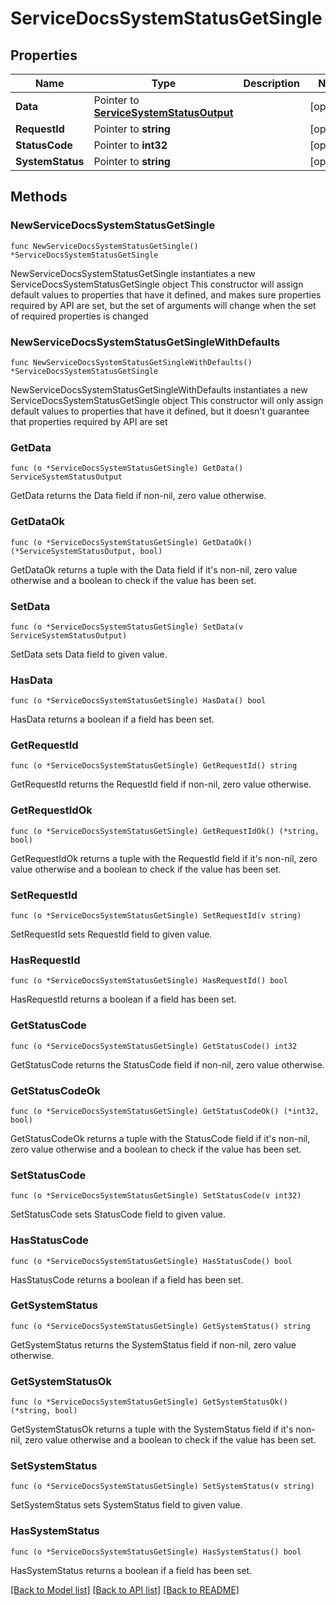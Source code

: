 # ServiceDocsSystemStatusGetSingle

## Properties

Name | Type | Description | Notes
------------ | ------------- | ------------- | -------------
**Data** | Pointer to [**ServiceSystemStatusOutput**](ServiceSystemStatusOutput.md) |  | [optional] 
**RequestId** | Pointer to **string** |  | [optional] 
**StatusCode** | Pointer to **int32** |  | [optional] 
**SystemStatus** | Pointer to **string** |  | [optional] 

## Methods

### NewServiceDocsSystemStatusGetSingle

`func NewServiceDocsSystemStatusGetSingle() *ServiceDocsSystemStatusGetSingle`

NewServiceDocsSystemStatusGetSingle instantiates a new ServiceDocsSystemStatusGetSingle object
This constructor will assign default values to properties that have it defined,
and makes sure properties required by API are set, but the set of arguments
will change when the set of required properties is changed

### NewServiceDocsSystemStatusGetSingleWithDefaults

`func NewServiceDocsSystemStatusGetSingleWithDefaults() *ServiceDocsSystemStatusGetSingle`

NewServiceDocsSystemStatusGetSingleWithDefaults instantiates a new ServiceDocsSystemStatusGetSingle object
This constructor will only assign default values to properties that have it defined,
but it doesn't guarantee that properties required by API are set

### GetData

`func (o *ServiceDocsSystemStatusGetSingle) GetData() ServiceSystemStatusOutput`

GetData returns the Data field if non-nil, zero value otherwise.

### GetDataOk

`func (o *ServiceDocsSystemStatusGetSingle) GetDataOk() (*ServiceSystemStatusOutput, bool)`

GetDataOk returns a tuple with the Data field if it's non-nil, zero value otherwise
and a boolean to check if the value has been set.

### SetData

`func (o *ServiceDocsSystemStatusGetSingle) SetData(v ServiceSystemStatusOutput)`

SetData sets Data field to given value.

### HasData

`func (o *ServiceDocsSystemStatusGetSingle) HasData() bool`

HasData returns a boolean if a field has been set.

### GetRequestId

`func (o *ServiceDocsSystemStatusGetSingle) GetRequestId() string`

GetRequestId returns the RequestId field if non-nil, zero value otherwise.

### GetRequestIdOk

`func (o *ServiceDocsSystemStatusGetSingle) GetRequestIdOk() (*string, bool)`

GetRequestIdOk returns a tuple with the RequestId field if it's non-nil, zero value otherwise
and a boolean to check if the value has been set.

### SetRequestId

`func (o *ServiceDocsSystemStatusGetSingle) SetRequestId(v string)`

SetRequestId sets RequestId field to given value.

### HasRequestId

`func (o *ServiceDocsSystemStatusGetSingle) HasRequestId() bool`

HasRequestId returns a boolean if a field has been set.

### GetStatusCode

`func (o *ServiceDocsSystemStatusGetSingle) GetStatusCode() int32`

GetStatusCode returns the StatusCode field if non-nil, zero value otherwise.

### GetStatusCodeOk

`func (o *ServiceDocsSystemStatusGetSingle) GetStatusCodeOk() (*int32, bool)`

GetStatusCodeOk returns a tuple with the StatusCode field if it's non-nil, zero value otherwise
and a boolean to check if the value has been set.

### SetStatusCode

`func (o *ServiceDocsSystemStatusGetSingle) SetStatusCode(v int32)`

SetStatusCode sets StatusCode field to given value.

### HasStatusCode

`func (o *ServiceDocsSystemStatusGetSingle) HasStatusCode() bool`

HasStatusCode returns a boolean if a field has been set.

### GetSystemStatus

`func (o *ServiceDocsSystemStatusGetSingle) GetSystemStatus() string`

GetSystemStatus returns the SystemStatus field if non-nil, zero value otherwise.

### GetSystemStatusOk

`func (o *ServiceDocsSystemStatusGetSingle) GetSystemStatusOk() (*string, bool)`

GetSystemStatusOk returns a tuple with the SystemStatus field if it's non-nil, zero value otherwise
and a boolean to check if the value has been set.

### SetSystemStatus

`func (o *ServiceDocsSystemStatusGetSingle) SetSystemStatus(v string)`

SetSystemStatus sets SystemStatus field to given value.

### HasSystemStatus

`func (o *ServiceDocsSystemStatusGetSingle) HasSystemStatus() bool`

HasSystemStatus returns a boolean if a field has been set.


[[Back to Model list]](../README.md#documentation-for-models) [[Back to API list]](../README.md#documentation-for-api-endpoints) [[Back to README]](../README.md)


